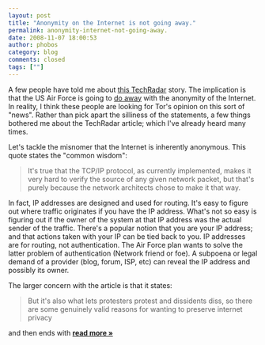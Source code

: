 ```yaml
---
layout: post
title: "Anonymity on the Internet is not going away."
permalink: anonymity-internet-not-going-away.
date: 2008-11-07 18:00:53
author: phobos
category: blog
comments: closed
tags: [""]
---
```


A few people have told me about [this TechRadar](http://www.techradar.com/news/computing/will-the-internet-always-be-anonymous--482519) story. The implication is that the US Air Force is going to [do away](https://www.fbo.gov/index?print_preview=1&s=opportunity&mode=form&id=e72854d6e3c1a044038563ef1e0fdfa6&tab=core&tabmode=list&cck=1&au=&ck=) with the anonymity of the Internet. In reality, I think these people are looking for Tor's opinion on this sort of "news". Rather than pick apart the silliness of the statements, a few things bothered me about the TechRadar article; which I've already heard many times.

Let's tackle the misnomer that the Internet is inherently anonymous. This quote states the "common wisdom":

> It's true that the TCP/IP protocol, as currently implemented, makes it very hard to verify the source of any given network packet, but that's purely because the network architects chose to make it that way.

In fact, IP addresses are designed and used for routing. It's easy to figure out where traffic originates if you have the IP address. What's not so easy is figuring out if the owner of the system at that IP address was the actual sender of the traffic. There's a popular notion that you are your IP address; and that actions taken with your IP can be tied back to you. IP addresses are for routing, not authentication. The Air Force plan wants to solve the latter problem of authentication (Network friend or foe). A subpoena or legal demand of a provider (blog, forum, ISP, etc) can reveal the IP address and possibly its owner.

The larger concern with the article is that it states:

> But it's also what lets protesters protest and dissidents diss, so there are some genuinely valid reasons for wanting to preserve internet privacy

and then ends with [**read more »**](https://blog.torproject.org/blog/anonymity-internet-not-going-away.)
